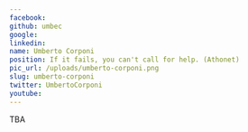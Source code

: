 ```yaml
---
facebook: 
github: umbec
google: 
linkedin: 
name: Umberto Corponi
position: If it fails, you can't call for help. (Athonet)
pic_url: /uploads/umberto-corponi.png
slug: umberto-corponi
twitter: UmbertoCorponi
youtube: 
---
```

<p>TBA</p>
